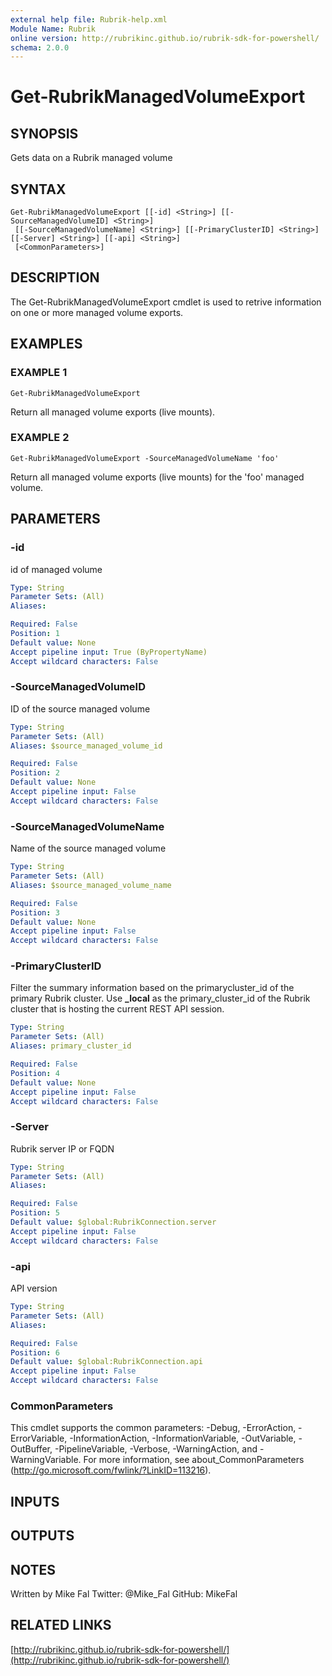 ```yaml
---
external help file: Rubrik-help.xml
Module Name: Rubrik
online version: http://rubrikinc.github.io/rubrik-sdk-for-powershell/
schema: 2.0.0
---
```


# Get-RubrikManagedVolumeExport

## SYNOPSIS
Gets data on a Rubrik managed volume

## SYNTAX

```
Get-RubrikManagedVolumeExport [[-id] <String>] [[-SourceManagedVolumeID] <String>]
 [[-SourceManagedVolumeName] <String>] [[-PrimaryClusterID] <String>] [[-Server] <String>] [[-api] <String>]
 [<CommonParameters>]
```

## DESCRIPTION
The Get-RubrikManagedVolumeExport cmdlet is used to retrive information 
on one or more managed volume exports.

## EXAMPLES

### EXAMPLE 1
```
Get-RubrikManagedVolumeExport
```

Return all managed volume exports (live mounts).

### EXAMPLE 2
```
Get-RubrikManagedVolumeExport -SourceManagedVolumeName 'foo'
```

Return all managed volume exports (live mounts) for the 'foo' managed volume.

## PARAMETERS

### -id
id of managed volume

```yaml
Type: String
Parameter Sets: (All)
Aliases:

Required: False
Position: 1
Default value: None
Accept pipeline input: True (ByPropertyName)
Accept wildcard characters: False
```

### -SourceManagedVolumeID
ID of the source managed volume

```yaml
Type: String
Parameter Sets: (All)
Aliases: $source_managed_volume_id

Required: False
Position: 2
Default value: None
Accept pipeline input: False
Accept wildcard characters: False
```

### -SourceManagedVolumeName
Name of the source managed volume

```yaml
Type: String
Parameter Sets: (All)
Aliases: $source_managed_volume_name

Required: False
Position: 3
Default value: None
Accept pipeline input: False
Accept wildcard characters: False
```

### -PrimaryClusterID
Filter the summary information based on the primarycluster_id of the primary Rubrik cluster.
Use **_local** as the primary_cluster_id of the Rubrik cluster that is hosting the current REST API session.

```yaml
Type: String
Parameter Sets: (All)
Aliases: primary_cluster_id

Required: False
Position: 4
Default value: None
Accept pipeline input: False
Accept wildcard characters: False
```

### -Server
Rubrik server IP or FQDN

```yaml
Type: String
Parameter Sets: (All)
Aliases:

Required: False
Position: 5
Default value: $global:RubrikConnection.server
Accept pipeline input: False
Accept wildcard characters: False
```

### -api
API version

```yaml
Type: String
Parameter Sets: (All)
Aliases:

Required: False
Position: 6
Default value: $global:RubrikConnection.api
Accept pipeline input: False
Accept wildcard characters: False
```

### CommonParameters
This cmdlet supports the common parameters: -Debug, -ErrorAction, -ErrorVariable, -InformationAction, -InformationVariable, -OutVariable, -OutBuffer, -PipelineVariable, -Verbose, -WarningAction, and -WarningVariable. For more information, see about_CommonParameters (http://go.microsoft.com/fwlink/?LinkID=113216).

## INPUTS

## OUTPUTS

## NOTES
Written by Mike Fal
Twitter: @Mike_Fal
GitHub: MikeFal

## RELATED LINKS

[http://rubrikinc.github.io/rubrik-sdk-for-powershell/](http://rubrikinc.github.io/rubrik-sdk-for-powershell/)

